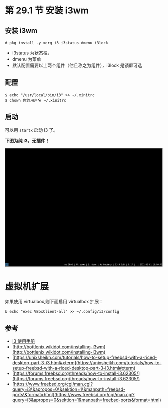 # 第 29.1 节 安装 i3wm

## 安装 i3wm


```shell-session
# pkg install -y xorg i3 i3status dmenu i3lock
```
- i3status 为状态栏，
- dmenu 为菜单
- 默认配置需要以上两个组件（估且称之为组件），i3lock 是锁屏可选


## 配置

```shell-session
$ echo "/usr/local/bin/i3" >> ~/.xinitrc
$ chown 你的用户名 ~/.xinitrc
```

## 启动

可以用 `startx` 启动 i3 了。

**下图为纯 i3，无插件！**

![i3 on freebsd](../.gitbook/assets/i3wm_preview.png)


# 虚拟机扩展
如果使用 virtualbox,则下面启用 virtualbox 扩展：

```shell-session
& echo "exec VBoxClient-all" >> ~/.config/i3/config
```

## 参考

- [i3 使用手册](https://www.freebsd.org/cgi/man.cgi?query=i3&apropos=0&sektion=1&manpath=freebsd-ports&format=html)
- [http://bottlenix.wikidot.com/installing-i3wm](http://bottlenix.wikidot.com/installing-i3wm)
- [https://unixsheikh.com/tutorials/how-to-setup-freebsd-with-a-riced-desktop-part-3-i3.html#xterm](https://unixsheikh.com/tutorials/how-to-setup-freebsd-with-a-riced-desktop-part-3-i3.html#xterm)
- [https://forums.freebsd.org/threads/how-to-install-i3.62305/](https://forums.freebsd.org/threads/how-to-install-i3.62305/)
- [https://www.freebsd.org/cgi/man.cgi?query=i3\&apropos=0\&sektion=1\&manpath=freebsd-ports\&format=html](https://www.freebsd.org/cgi/man.cgi?query=i3&apropos=0&sektion=1&manpath=freebsd-ports&format=html)

